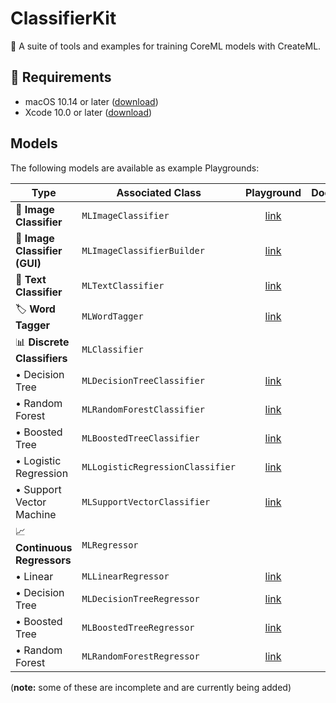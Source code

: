 # ClassifierKit
🤖 A suite of tools and examples for training CoreML models with CreateML.

## 📄 Requirements
* macOS 10.14 or later ([download](https://developer.apple.com/download/))
* Xcode 10.0 or later ([download](https://developer.apple.com/download/))

## Models
The following models are available as example Playgrounds:

| Type | Associated Class | Playground | Documentation |
| --- | --- | :---:| :---: |
| 🌅 **Image Classifier** | `MLImageClassifier` | [link]() | [link](https://developer.apple.com/documentation/create_ml/mlimageclassifier) |
| 🌅 **Image Classifier (GUI)** | `MLImageClassifierBuilder` | [link]() | [link](https://developer.apple.com/documentation/create_ml/mlimageclassifierbuilder) |
| 📄 **Text Classifier** | `MLTextClassifier` | [link]() | [link](https://developer.apple.com/documentation/create_ml/mltextclassifier) |
| 🏷️ **Word Tagger** | `MLWordTagger` | [link]() | [link](https://developer.apple.com/documentation/create_ml/mlwordtagger) |
| 📊 **Discrete Classifiers** | `MLClassifier` |
| • Decision Tree | `MLDecisionTreeClassifier` | [link]() | [link](https://developer.apple.com/documentation/create_ml/mldecisiontreeclassifier) |
| • Random Forest | `MLRandomForestClassifier` | [link]() | [link](https://developer.apple.com/documentation/create_ml/mlrandomforestclassifier) |
| • Boosted Tree | `MLBoostedTreeClassifier` | [link]() | [link](https://developer.apple.com/documentation/create_ml/mlboostedtreeclassifier) |
| • Logistic Regression | `MLLogisticRegressionClassifier` | [link]() | [link](https://developer.apple.com/documentation/create_ml/mllogisticregressionclassifier) |
| • Support Vector Machine | `MLSupportVectorClassifier` | [link]() | [link](https://developer.apple.com/documentation/create_ml/mlsupportvectorclassifier) |
| 📈 **Continuous Regressors** | `MLRegressor` |
| • Linear | `MLLinearRegressor` | [link]() | [link](https://developer.apple.com/documentation/create_ml/mllinearregressor) |
| • Decision Tree | `MLDecisionTreeRegressor` | [link]() | [link](https://developer.apple.com/documentation/create_ml/mldecisiontreeregressor) |
| • Boosted Tree | `MLBoostedTreeRegressor` | [link]() | [link](https://developer.apple.com/documentation/create_ml/mlboostedtreeregressor) |
| • Random Forest | `MLRandomForestRegressor` | [link]() | [link](https://developer.apple.com/documentation/create_ml/mlrandomforestregressor) |



(**note:** some of these are incomplete and are currently being added)
